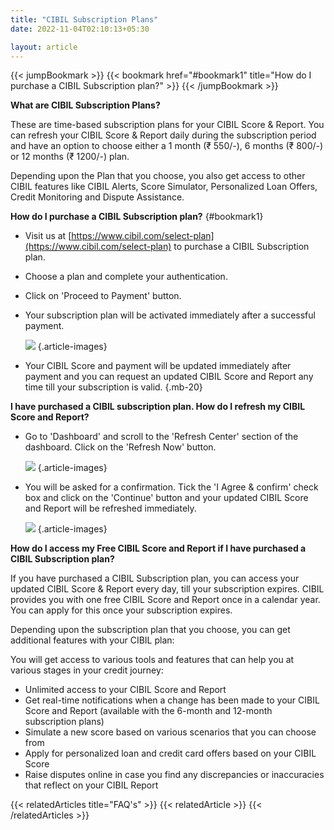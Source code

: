 ```yaml
---
title: "CIBIL Subscription Plans"
date: 2022-11-04T02:10:13+05:30

layout: article
---
```


{{< jumpBookmark >}}
  {{< bookmark href="#bookmark1" title="How do I purchase a CIBIL Subscription plan?" >}}
{{< /jumpBookmark >}}

**What are CIBIL Subscription Plans?**

These are time-based subscription plans for your CIBIL Score & Report. You can refresh your CIBIL Score & Report daily during the subscription period and have an option to choose either a 1 month (₹ 550/-), 6 months (₹ 800/-) or 12 months (₹ 1200/-) plan.

Depending upon the Plan that you choose, you also get access to other CIBIL features like CIBIL Alerts, Score Simulator, Personalized Loan Offers, Credit Monitoring and Dispute Assistance.

**How do I purchase a CIBIL Subscription plan?**
{#bookmark1}

* Visit us at [https://www.cibil.com/select-plan](https://www.cibil.com/select-plan) to purchase a CIBIL Subscription plan.
* Choose a plan and complete your authentication.
* Click on 'Proceed to Payment' button.
* Your subscription plan will be activated immediately after a successful payment.

    ![](../../../../images/article-images/image10.png)
    {.article-images}

* Your CIBIL Score and payment will be updated immediately after payment and you can request an updated CIBIL Score and Report any time till your subscription is valid.
{.mb-20}

**I have purchased a CIBIL subscription plan. How do I refresh my CIBIL Score and Report?**

* Go to 'Dashboard' and scroll to the 'Refresh Center' section of the dashboard. Click on the 'Refresh Now' button.

    ![](../../../../images/article-images/image11.png)
    {.article-images}

* You will be asked for a confirmation. Tick the 'I Agree & confirm' check box and click on the 'Continue' button and your updated CIBIL Score and Report will be refreshed immediately.

    ![](../../../../images/article-images/image12.png)
    {.article-images}

**How do I access my Free CIBIL Score and Report if I have purchased a CIBIL Subscription plan?**

If you have purchased a CIBIL Subscription plan, you can access your updated CIBIL Score & Report every day, till your subscription expires. CIBIL provides you with one free CIBIL Score and Report once in a calendar year. You can apply for this once your subscription expires.

Depending upon the subscription plan that you choose, you can get additional features with your CIBIL plan:

You will get access to various tools and features that can help you at various stages in your credit journey:

* Unlimited access to your CIBIL Score and Report
* Get real-time notifications when a change has been made to your CIBIL Score and Report (available with the 6-month and 12-month subscription plans)
* Simulate a new score based on various scenarios that you can choose from
* Apply for personalized loan and credit card offers based on your CIBIL Score
* Raise disputes online in case you find any discrepancies or inaccuracies that reflect on your CIBIL Report



{{< relatedArticles title="FAQ's" >}}
  {{< relatedArticle >}}
{{< /relatedArticles >}}